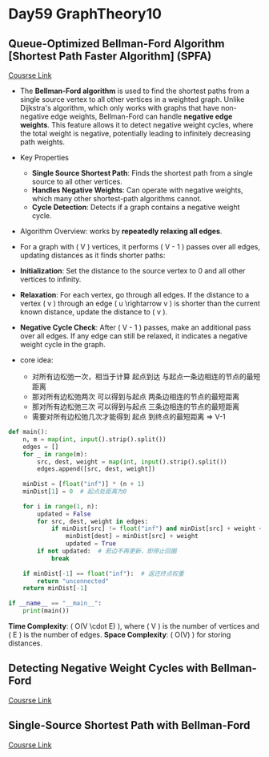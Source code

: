 # Day59 GraphTheory10
## Queue-Optimized Bellman-Ford Algorithm  [Shortest Path Faster Algorithm] (SPFA)
[Cousrse Link](https://www.programmercarl.com/kamacoder/0094.%E5%9F%8E%E5%B8%82%E9%97%B4%E8%B4%A7%E7%89%A9%E8%BF%90%E8%BE%93I-SPFA.html)       
- The **Bellman-Ford algorithm** is used to find the shortest paths from a single source vertex to all other vertices in a weighted graph. Unlike Dijkstra's algorithm, which only works with graphs that have non-negative edge weights, Bellman-Ford can handle **negative edge weights**. This feature allows it to detect negative weight cycles, where the total weight is negative, potentially leading to infinitely decreasing path weights.
- Key Properties
  - **Single Source Shortest Path**: Finds the shortest path from a single source to all other vertices.
  - **Handles Negative Weights**: Can operate with negative weights, which many other shortest-path algorithms cannot.
  - **Cycle Detection**: Detects if a graph contains a negative weight cycle.


-  Algorithm Overview: works by **repeatedly relaxing all edges**.
  - For a graph with \( V \) vertices, it performs \( V - 1 \) passes over all edges, updating distances as it finds shorter paths:
  - **Initialization**: Set the distance to the source vertex to 0 and all other vertices to infinity.
  - **Relaxation**: For each vertex, go through all edges. If the distance to a vertex \( v \) through an edge \( u \rightarrow v \) is shorter than the current known distance, update the distance to \( v \).
  - **Negative Cycle Check**: After \( V - 1 \) passes, make an additional pass over all edges. If any edge can still be relaxed, it indicates a negative weight cycle in the graph.

- core idea:
   - 对所有边松弛一次，相当于计算 起点到达 与起点一条边相连的节点的最短距离
   - 那对所有边松弛两次 可以得到与起点 两条边相连的节点的最短距离
   - 那对所有边松弛三次 可以得到与起点 三条边相连的节点的最短距离
   - 需要对所有边松弛几次才能得到 起点 到终点的最短距离 => V-1

```python
def main():
    n, m = map(int, input().strip().split())
    edges = []
    for _ in range(m):
        src, dest, weight = map(int, input().strip().split())
        edges.append([src, dest, weight])
    
    minDist = [float("inf")] * (n + 1)
    minDist[1] = 0  # 起点处距离为0
    
    for i in range(1, n):
        updated = False
        for src, dest, weight in edges:
            if minDist[src] != float("inf") and minDist[src] + weight < minDist[dest]:
                minDist[dest] = minDist[src] + weight
                updated = True
        if not updated:  # 若边不再更新，即停止回圈
            break
    
    if minDist[-1] == float("inf"):  # 返还终点权重
        return "unconnected"
    return minDist[-1]
    
if __name__ == "__main__":
    print(main())

```
**Time Complexity**: \( O(V \cdot E) \), where \( V \) is the number of vertices and \( E \) is the number of edges.
**Space Complexity**: \( O(V) \) for storing distances.

## Detecting Negative Weight Cycles with Bellman-Ford
[Cousrse Link](https://www.programmercarl.com/kamacoder/0095.%E5%9F%8E%E5%B8%82%E9%97%B4%E8%B4%A7%E7%89%A9%E8%BF%90%E8%BE%93II.html)   

## Single-Source Shortest Path with Bellman-Ford
[Cousrse Link](https://www.programmercarl.com/kamacoder/0096.%E5%9F%8E%E5%B8%82%E9%97%B4%E8%B4%A7%E7%89%A9%E8%BF%90%E8%BE%93III.html)   
